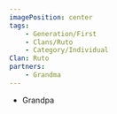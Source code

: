 ```yaml
---
imagePosition: center
tags:
    - Generation/First
    - Clans/Ruto
    - Category/Individual
Clan: Ruto
partners:
    - Grandma
---
```


-   Grandpa
